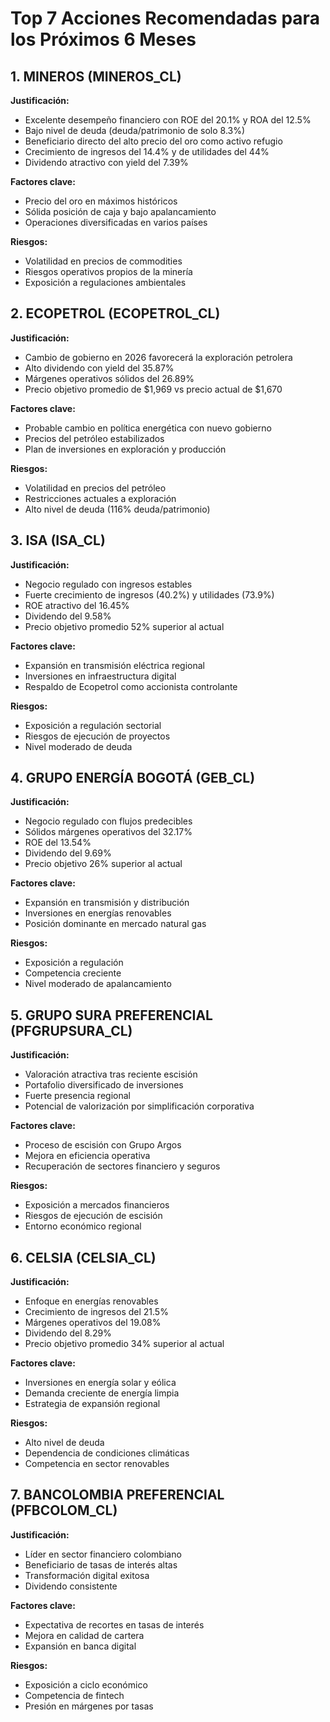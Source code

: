# Top 7 Acciones Recomendadas para los Próximos 6 Meses

## 1. MINEROS (MINEROS_CL)

**Justificación:**

- Excelente desempeño financiero con ROE del 20.1% y ROA del 12.5%
- Bajo nivel de deuda (deuda/patrimonio de solo 8.3%)
- Beneficiario directo del alto precio del oro como activo refugio
- Crecimiento de ingresos del 14.4% y de utilidades del 44%
- Dividendo atractivo con yield del 7.39%

**Factores clave:**

- Precio del oro en máximos históricos
- Sólida posición de caja y bajo apalancamiento
- Operaciones diversificadas en varios países

**Riesgos:**

- Volatilidad en precios de commodities
- Riesgos operativos propios de la minería
- Exposición a regulaciones ambientales

## 2. ECOPETROL (ECOPETROL_CL)

**Justificación:**

- Cambio de gobierno en 2026 favorecerá la exploración petrolera
- Alto dividendo con yield del 35.87%
- Márgenes operativos sólidos del 26.89%
- Precio objetivo promedio de $1,969 vs precio actual de $1,670

**Factores clave:**

- Probable cambio en política energética con nuevo gobierno
- Precios del petróleo estabilizados
- Plan de inversiones en exploración y producción

**Riesgos:**

- Volatilidad en precios del petróleo
- Restricciones actuales a exploración
- Alto nivel de deuda (116% deuda/patrimonio)

## 3. ISA (ISA_CL)

**Justificación:**

- Negocio regulado con ingresos estables
- Fuerte crecimiento de ingresos (40.2%) y utilidades (73.9%)
- ROE atractivo del 16.45%
- Dividendo del 9.58%
- Precio objetivo promedio 52% superior al actual

**Factores clave:**

- Expansión en transmisión eléctrica regional
- Inversiones en infraestructura digital
- Respaldo de Ecopetrol como accionista controlante

**Riesgos:**

- Exposición a regulación sectorial
- Riesgos de ejecución de proyectos
- Nivel moderado de deuda

## 4. GRUPO ENERGÍA BOGOTÁ (GEB_CL)

**Justificación:**

- Negocio regulado con flujos predecibles
- Sólidos márgenes operativos del 32.17%
- ROE del 13.54%
- Dividendo del 9.69%
- Precio objetivo 26% superior al actual

**Factores clave:**

- Expansión en transmisión y distribución
- Inversiones en energías renovables
- Posición dominante en mercado natural gas

**Riesgos:**

- Exposición a regulación
- Competencia creciente
- Nivel moderado de apalancamiento

## 5. GRUPO SURA PREFERENCIAL (PFGRUPSURA_CL)

**Justificación:**

- Valoración atractiva tras reciente escisión
- Portafolio diversificado de inversiones
- Fuerte presencia regional
- Potencial de valorización por simplificación corporativa

**Factores clave:**

- Proceso de escisión con Grupo Argos
- Mejora en eficiencia operativa
- Recuperación de sectores financiero y seguros

**Riesgos:**

- Exposición a mercados financieros
- Riesgos de ejecución de escisión
- Entorno económico regional

## 6. CELSIA (CELSIA_CL)

**Justificación:**

- Enfoque en energías renovables
- Crecimiento de ingresos del 21.5%
- Márgenes operativos del 19.08%
- Dividendo del 8.29%
- Precio objetivo promedio 34% superior al actual

**Factores clave:**

- Inversiones en energía solar y eólica
- Demanda creciente de energía limpia
- Estrategia de expansión regional

**Riesgos:**

- Alto nivel de deuda
- Dependencia de condiciones climáticas
- Competencia en sector renovables

## 7. BANCOLOMBIA PREFERENCIAL (PFBCOLOM_CL)

**Justificación:**

- Líder en sector financiero colombiano
- Beneficiario de tasas de interés altas
- Transformación digital exitosa
- Dividendo consistente

**Factores clave:**

- Expectativa de recortes en tasas de interés
- Mejora en calidad de cartera
- Expansión en banca digital

**Riesgos:**

- Exposición a ciclo económico
- Competencia de fintech
- Presión en márgenes por tasas
